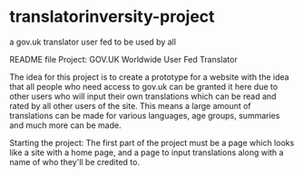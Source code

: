 # translatorinversity-project
a gov.uk translator user fed to be used by all

README file
Project: GOV.UK Worldwide User Fed Translator

The idea for this project is to create a prototype for a website with the idea that all people who need access to gov.uk can be granted it here due to other users who will input their own translations which can be read and rated by all other users of the site. This means a large amount of translations can be made for various languages, age groups, summaries and much more can be made.

Starting the project: 
The first part of the project must be a page which looks like a site with a home page, and a page to input translations along with a name of who they'll be credited to.
